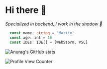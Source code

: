 # Hi there 👋
_Specialized in backend, I work in the shadow 🥷_

```ts
  const name: string = 'Martix'
  const age: int = 16
  const IDEs: IDE[] = [WebStorm, VSC]
```
![Anurag's GitHub stats](https://github-readme-stats.vercel.app/api?username=anuraghazra&show_icons=true&theme=gradient)

![Profile View Counter](https://komarev.com/ghpvc/?username=MartixInTheMatrix)
